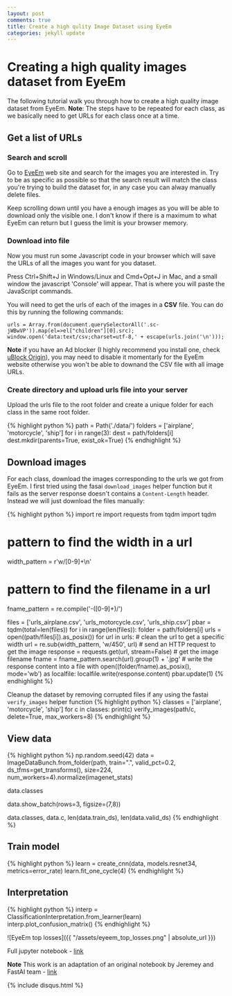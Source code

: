 ```yaml
---
layout: post
comments: true
title: Create a high qulity Image Dataset using EyeEm
categories: jekyll update
---
```


# Creating a high quality images dataset from EyeEm 
The following tutorial walk you through how to create a high quality image dataset from EyeEm. 
**Note**: The steps have to be repeated for each class, as we basically need to get URLs for each class once at a time.

## Get a list of URLs
### Search and scroll
Go to [EyeEm](https://www.eyeem.com/) web site and search for the images you are interested in. Try to be as specific as possible so that the search result will match the class you're trying to build the dataset for, in any case you can alway manually delete files.

Keep scrolling down until you have a enough images as you will be able to download only the visible one. I don't know if there is a maximum to what EyeEm can return but I guess the limit is your browser memory.

### Download into file
Now you must run some Javascript code in your browser which will save the URLs of all the images you want for you dataset.

Press Ctrl+Shift+J in Windows/Linux and Cmd+Opt+J in Mac, and a small window the javascript 'Console' will appear. That is where you will paste the JavaScript commands.

You will need to get the urls of each of the images in a **CSV** file. You can do this by running the following commands:



```
urls = Array.from(document.querySelectorAll('.sc-jWBwVP')).map(el=>el["children"][0].src);
window.open('data:text/csv;charset=utf-8,' + escape(urls.join('\n')));

```

**Note** if you have an Ad blocker (I highly recommend you install one, check [uBlock Origin](https://en.wikipedia.org/wiki/UBlock_Origin)), you may need to disable it momentarly for the EyeEm website otherwise you won't be able to downand the CSV file with all image URLs.

### Create directory and upload urls file into your server
Upload the urls file to the root folder and create a unique folder for each class in the same root folder.

{% highlight python %}
path = Path('./data/')
folders = ['airplane', 'motorcycle', 'ship']
for i in range(3):
    dest = path/folders[i]
    dest.mkdir(parents=True, exist_ok=True)
{% endhighlight %}

## Download images
For each class, download the images corresponding to the urls we got from EyeEm. I first tried using the fasai `download_images` helper function but it fails as the server response doesn't contains a `Content-Length` header. Instead we will just download the files manually:

{% highlight python %}
import re
import requests
from tqdm import tqdm

# pattern to find the width in a url
width_pattern = r'w\/[0-9]+\n'
# pattern to find the filename in a url
fname_pattern = re.compile('-([0-9]+)\/')

files = ['urls_airplane.csv', 'urls_motorcycle.csv', 'urls_ship.csv']
pbar = tqdm(total=len(files))
for i in range(len(files)):
    folder = path/folders[i]
    urls = open((path/files[i]).as_posix())
    for url in urls:
        # clean the url to get a specific width
        url = re.sub(width_pattern, 'w/450', url)
        # send an HTTP request to get the image
        response = requests.get(url, stream=False)
        # get the image filename
        fname = fname_pattern.search(url).group(1) + '.jpg'
        # write the response content into a file
        with open((folder/fname).as_posix(), mode='wb') as localfile:
            localfile.write(response.content)
    pbar.update(1)
{% endhighlight %}

Cleanup the dataset by removing corrupted files if any using the fastai `verify_images` helper function
{% highlight python %}
classes = ['airplane', 'motorcycle', 'ship']
for c in classes:
    print(c)
    verify_images(path/c, delete=True, max_workers=8)
{% endhighlight %}

## View data
{% highlight python %}
np.random.seed(42)
data = ImageDataBunch.from_folder(path, train=".", valid_pct=0.2,
        ds_tfms=get_transforms(), size=224, num_workers=4).normalize(imagenet_stats)

data.classes

data.show_batch(rows=3, figsize=(7,8))

data.classes, data.c, len(data.train_ds), len(data.valid_ds)
{% endhighlight %}

## Train model
{% highlight python %}
learn = create_cnn(data, models.resnet34, metrics=error_rate)
learn.fit_one_cycle(4)
{% endhighlight %}

## Interpretation
{% highlight python %}
interp = ClassificationInterpretation.from_learner(learn)
interp.plot_confusion_matrix()
{% endhighlight %}

![EyeEm top losses]({{ "/assets/eyeem_top_losses.png" | absolute_url }})

Full jupyter notebook - [link](https://github.com/dzlab/deepprojects/blob/master/classification/EyeEm_Image_Dataset_Download.ipynb)

**Note** This work is an adaptation of an original notebook by Jeremey and FastAI team - [link](https://github.com/fastai/course-v3/blob/e38ee7a2682ce6f730501ce55e9af7f98e0d6162/nbs/dl1/lesson2-download.ipynb)

{% include disqus.html %}
